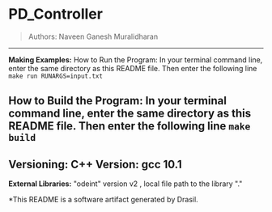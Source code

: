 # PD_Controller 
> Authors:  Naveen Ganesh Muralidharan
------------------------------------------------------------
**Making Examples:** 
 How to Run the Program:
In your terminal command line, enter the same directory as this README file. Then enter the following line
`make run RUNARGS=input.txt`

How to Build the Program:
In your terminal command line, enter the same directory as this README file. Then enter the following line
`make build`
------------------------------------------------------------
**Versioning:** 
 C++ Version: gcc 10.1
------------------------------------------------------------
**External Libraries:** 
 "odeint" version v2 , local file path to the library "."


*This README is a software artifact generated by Drasil.
